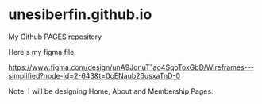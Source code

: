 # unesiberfin.github.io
My Github PAGES repository

Here's my figma file: 

https://www.figma.com/design/unA9JqnuT1ao4SqoToxGbD/Wireframes---simplified?node-id=2-643&t=0oENaub26usxaTnD-0

Note: I will be designing Home, About and Membership Pages.
